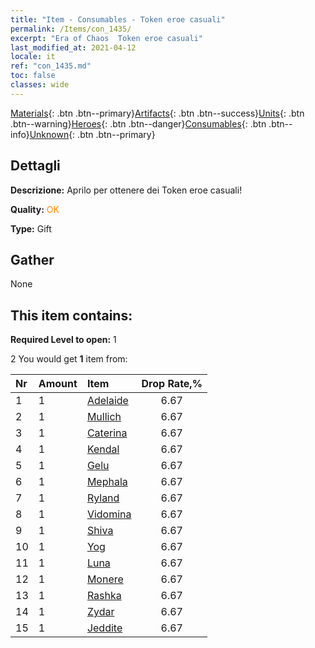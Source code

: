 ```yaml
---
title: "Item - Consumables - Token eroe casuali"
permalink: /Items/con_1435/
excerpt: "Era of Chaos  Token eroe casuali"
last_modified_at: 2021-04-12
locale: it
ref: "con_1435.md"
toc: false
classes: wide
---
```

 [Materials](/it/Items/){: .btn .btn--primary}[Artifacts](/it/Items/Artifacts/){: .btn .btn--success}[Units](/it/Items/Units/){: .btn .btn--warning}[Heroes](/it/Items/Heroes/){: .btn .btn--danger}[Consumables](/it/Items/Consumables/){: .btn .btn--info}[Unknown](/it/Items/Unknown/){: .btn .btn--primary}

## Dettagli
 **Descrizione:** Aprilo per ottenere dei Token eroe casuali!

 **Quality:** <span style="color: #FF8C00">OK</span>

 **Type:** Gift

## Gather

  None

## This item contains:

 **Required Level to open:** 1

 2 You would get **1** item  from:

  | Nr | Amount |     Item    | Drop Rate,% |
  |:---|:-------|:------------|:---------:|
  | 1 | 1 | [Adelaide](/it/Items/her_359/) | 6.67 | 
  | 2 | 1 | [Mullich](/it/Items/her_360/) | 6.67 | 
  | 3 | 1 | [Caterina](/it/Items/her_361/) | 6.67 | 
  | 4 | 1 | [Kendal](/it/Items/her_363/) | 6.67 | 
  | 5 | 1 | [Gelu](/it/Items/her_366/) | 6.67 | 
  | 6 | 1 | [Mephala](/it/Items/her_367/) | 6.67 | 
  | 7 | 1 | [Ryland](/it/Items/her_368/) | 6.67 | 
  | 8 | 1 | [Vidomina](/it/Items/her_372/) | 6.67 | 
  | 9 | 1 | [Shiva](/it/Items/her_376/) | 6.67 | 
  | 10 | 1 | [Yog](/it/Items/her_377/) | 6.67 | 
  | 11 | 1 | [Luna](/it/Items/her_378/) | 6.67 | 
  | 12 | 1 | [Monere](/it/Items/her_379/) | 6.67 | 
  | 13 | 1 | [Rashka](/it/Items/her_384/) | 6.67 | 
  | 14 | 1 | [Zydar](/it/Items/her_385/) | 6.67 | 
  | 15 | 1 | [Jeddite](/it/Items/her_391/) | 6.67 | 
